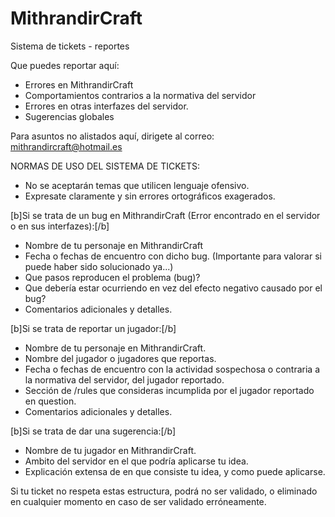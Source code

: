 MithrandirCraft
===============

Sistema de tickets - reportes

Que puedes reportar aquí:

 - Errores en MithrandirCraft
 - Comportamientos contrarios a la normativa del servidor
 - Errores en otras interfazes del servidor.
 - Sugerencias globales
 
Para asuntos no alistados aquí, dirigete al correo: mithrandircraft@hotmail.es

NORMAS DE USO DEL SISTEMA DE TICKETS:

- No se aceptarán temas que utilicen lenguaje ofensivo.
- Expresate claramente y sin errores ortográficos exagerados.

[b]Si se trata de un bug en MithrandirCraft (Error encontrado en el servidor o en sus interfazes):[/b]

- Nombre de tu personaje en MithrandirCraft
- Fecha o fechas de encuentro con dicho bug. (Importante para valorar si puede haber sido solucionado ya...)
- Que pasos reproducen el problema (bug)?
- Que debería estar ocurriendo en vez del efecto negativo causado por el bug?
- Comentarios adicionales y detalles.

[b]Si se trata de reportar un jugador:[/b]

- Nombre de tu personaje en MithrandirCraft.
- Nombre del jugador o jugadores que reportas.
- Fecha o fechas de encuentro con la actividad sospechosa o contraria a la normativa del servidor, del jugador reportado.
- Sección de /rules que consideras incumplida por el jugador reportado en question.
- Comentarios adicionales y detalles.

[b]Si se trata de dar una sugerencia:[/b]

- Nombre de tu jugador en MithrandirCraft.
- Ambito del servidor en el que podría aplicarse tu idea.
- Explicación extensa de en que consiste tu idea, y como puede aplicarse.

Si tu ticket no respeta estas estructura, podrá no ser validado, o eliminado en cualquier momento en caso de ser validado erróneamente.

